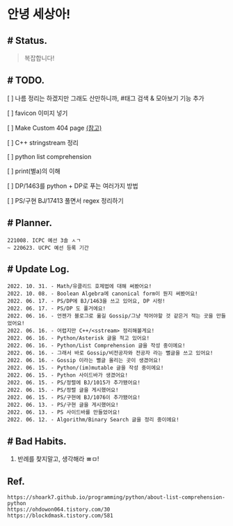# 안녕 세상아!

## # Status.

> 복잡합니다!

## # TODO.

[ ] 나름 정리는 하겠지만 그래도 산만하니까, #태그 검색 & 모아보기 기능 추가

[ ] favicon 이미지 넣기

[ ] Make Custom 404 page [(참고)](https://junilhwang.github.io/TIL/Vuepress/Theme/#theme-directory-structure)

[ ] C++ stringstream 정리

[ ] python list comprehension

[ ] print(별a)의 이해

[ ] DP/1463를 python + DP로 푸는 여러가지 방법

[ ] PS/구현 BJ/17413 풀면서 regex 정리하기

## # Planner.

~~~
221008. ICPC 예선 3솔 ㅅㄱ
~ 220623. UCPC 예선 등록 기간
~~~

## # Update Log.

```
2022. 10. 31. - Math/유클리드 호제법에 대해 써봤어요!
2022. 10. 08. - Boolean Algebra에 canonical form이 뭔지 써봤어요!
2022. 06. 17. - PS/DP에 BJ/1463을 쓰고 있어요, DP 시렁!
2022. 06. 17. - PS/DP 도 풀거에요!
2022. 06. 16. - 언젠가 블로그로 옮길 Gossip/그냥 적어야할 것 같은거 적는 곳을 만들었어요!
2022. 06. 16. - 어렵지만 C++/<sstream> 정리해볼게요!
2022. 06. 16. - Python/Asterisk 글을 적고 있어요!
2022. 06. 16. - Python/List Comprehension 글을 작성 중이에요!
2022. 06. 16. - 그래서 바로 Gossip/비전공자와 전공자 라는 뻘글을 쓰고 있어요!
2022. 06. 16. - Gossip 이라는 뻘글 올리는 곳이 생겼어요!
2022. 06. 15. - Python/(im)mutable 글을 작성 중이에요!
2022. 06. 15. - Python 사이드바가 생겼어요!
2022. 06. 15. - PS/정렬에 BJ/1015가 추가됐어요!
2022. 06. 15. - PS/정렬 글을 게시했어요!
2022. 06. 15. - PS/구현에 BJ/1076이 추가됐어요!
2022. 06. 13. - PS/구현 글을 게시했어요!
2022. 06. 13. - PS 사이드바를 만들었어요!
2022. 06. 12. - Algorithm/Binary Search 글을 정리 중이에요!
```

## # Bad Habits.

1. 반례를 찾지말고, 생각해라 ㅃㅁ!

## Ref.

~~~
https://shoark7.github.io/programming/python/about-list-comprehension-python
https://ohdowon064.tistory.com/30
https://blockdmask.tistory.com/581
~~~
